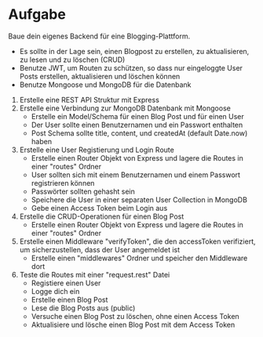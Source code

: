 # Aufgabe

Baue dein eigenes Backend für eine Blogging-Plattform.

- Es sollte in der Lage sein, einen Blogpost zu erstellen, zu aktualisieren, zu lesen und zu löschen (CRUD)
- Benutze JWT, um Routen zu schützen, so dass nur eingeloggte User Posts erstellen, aktualisieren und löschen können
- Benutze Mongoose und MongoDB für die Datenbank

1. Erstelle eine REST API Struktur mit Express
2. Erstelle eine Verbindung zur MongoDB Datenbank mit Mongoose
   - Erstelle ein Model/Schema für einen Blog Post und für einen User
   - Der User sollte einen Benutzernamen und ein Passwort enthalten
   - Post Schema sollte title, content, und createdAt (default Date.now) haben
3. Erstelle eine User Registierung und Login Route
   - Erstelle einen Router Objekt von Express und lagere die Routes in einer "routes" Ordner
   - User sollten sich mit einem Benutzernamen und einem Passwort registrieren können
   - Passwörter sollten gehasht sein
   - Speichere die User in einer separaten User Collection in MongoDB
   - Gebe einen Access Token beim Login aus
4. Erstelle die CRUD-Operationen für einen Blog Post
   - Erstelle einen Router Objekt von Express und lagere die Routes in einer "routes" Ordner
5. Erstelle einen Middleware "verifyToken", die den accessToken verifiziert, um sicherzustellen, dass der User angemeldet ist
   - Erstelle einen "middlewares" Ordner und speicher den Middleware dort
6. Teste die Routes mit einer "request.rest" Datei
   - Registiere einen User
   - Logge dich ein
   - Erstelle einen Blog Post
   - Lese die Blog Posts aus (public)
   - Versuche einen Blog Post zu löschen, ohne einen Access Token
   - Aktualisiere und lösche einen Blog Post mit dem Access Token
